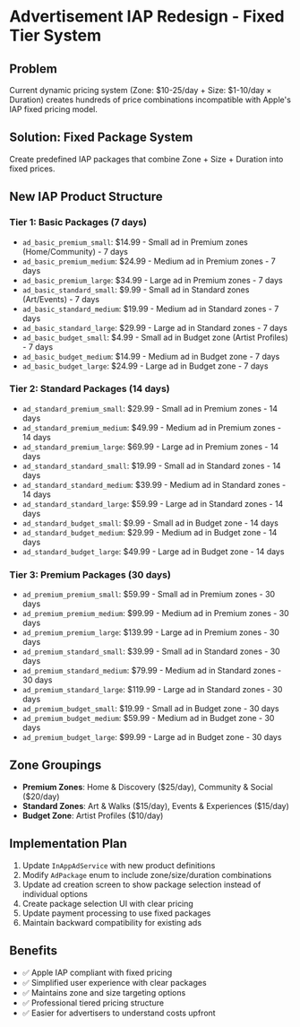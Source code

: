 # Advertisement IAP Redesign - Fixed Tier System

## Problem

Current dynamic pricing system (Zone: $10-25/day + Size: $1-10/day × Duration) creates hundreds of price combinations incompatible with Apple's IAP fixed pricing model.

## Solution: Fixed Package System

Create predefined IAP packages that combine Zone + Size + Duration into fixed prices.

## New IAP Product Structure

### Tier 1: Basic Packages (7 days)

- `ad_basic_premium_small`: $14.99 - Small ad in Premium zones (Home/Community) - 7 days
- `ad_basic_premium_medium`: $24.99 - Medium ad in Premium zones - 7 days
- `ad_basic_premium_large`: $34.99 - Large ad in Premium zones - 7 days
- `ad_basic_standard_small`: $9.99 - Small ad in Standard zones (Art/Events) - 7 days
- `ad_basic_standard_medium`: $19.99 - Medium ad in Standard zones - 7 days
- `ad_basic_standard_large`: $29.99 - Large ad in Standard zones - 7 days
- `ad_basic_budget_small`: $4.99 - Small ad in Budget zone (Artist Profiles) - 7 days
- `ad_basic_budget_medium`: $14.99 - Medium ad in Budget zone - 7 days
- `ad_basic_budget_large`: $24.99 - Large ad in Budget zone - 7 days

### Tier 2: Standard Packages (14 days)

- `ad_standard_premium_small`: $29.99 - Small ad in Premium zones - 14 days
- `ad_standard_premium_medium`: $49.99 - Medium ad in Premium zones - 14 days
- `ad_standard_premium_large`: $69.99 - Large ad in Premium zones - 14 days
- `ad_standard_standard_small`: $19.99 - Small ad in Standard zones - 14 days
- `ad_standard_standard_medium`: $39.99 - Medium ad in Standard zones - 14 days
- `ad_standard_standard_large`: $59.99 - Large ad in Standard zones - 14 days
- `ad_standard_budget_small`: $9.99 - Small ad in Budget zone - 14 days
- `ad_standard_budget_medium`: $29.99 - Medium ad in Budget zone - 14 days
- `ad_standard_budget_large`: $49.99 - Large ad in Budget zone - 14 days

### Tier 3: Premium Packages (30 days)

- `ad_premium_premium_small`: $59.99 - Small ad in Premium zones - 30 days
- `ad_premium_premium_medium`: $99.99 - Medium ad in Premium zones - 30 days
- `ad_premium_premium_large`: $139.99 - Large ad in Premium zones - 30 days
- `ad_premium_standard_small`: $39.99 - Small ad in Standard zones - 30 days
- `ad_premium_standard_medium`: $79.99 - Medium ad in Standard zones - 30 days
- `ad_premium_standard_large`: $119.99 - Large ad in Standard zones - 30 days
- `ad_premium_budget_small`: $19.99 - Small ad in Budget zone - 30 days
- `ad_premium_budget_medium`: $59.99 - Medium ad in Budget zone - 30 days
- `ad_premium_budget_large`: $99.99 - Large ad in Budget zone - 30 days

## Zone Groupings

- **Premium Zones**: Home & Discovery ($25/day), Community & Social ($20/day)
- **Standard Zones**: Art & Walks ($15/day), Events & Experiences ($15/day)
- **Budget Zone**: Artist Profiles ($10/day)

## Implementation Plan

1. Update `InAppAdService` with new product definitions
2. Modify `AdPackage` enum to include zone/size/duration combinations
3. Update ad creation screen to show package selection instead of individual options
4. Create package selection UI with clear pricing
5. Update payment processing to use fixed packages
6. Maintain backward compatibility for existing ads

## Benefits

- ✅ Apple IAP compliant with fixed pricing
- ✅ Simplified user experience with clear packages
- ✅ Maintains zone and size targeting options
- ✅ Professional tiered pricing structure
- ✅ Easier for advertisers to understand costs upfront
